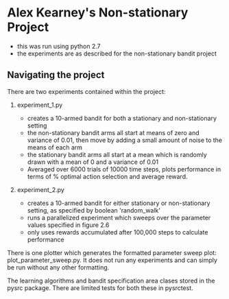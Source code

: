 # Alex Kearney's Non-stationary Project
* this was run using python 2.7
* the experiments are as described for the non-stationary bandit project

## Navigating the project

There are two experiments contained within the project:
1. experiment_1.py
    * creates a 10-armed bandit for both a stationary and non-stationary setting
    * the non-stationary bandit arms all start at means of zero and variance of 0.01, then move by adding a small amount
    of noise to the means of each arm
    * the stationary bandit arms all start at a mean which is randomly drawn with a mean of 0 and a variance of 0.01
    * Averaged over 6000 trials of 10000 time steps, plots performance in terms of % optimal action selection and
    average reward.

2. experiment_2.py
    * creates a 10-armed bandit for either stationary or non-stationary setting, as specified by boolean 'random_walk'
    * runs a parallelized experiment which sweeps over the parameter values specified in figure 2.6
    * only uses rewards accumulated after 100,000 steps to calculate performance

There is one plotter which generates the formatted parameter sweep plot: plot_parameter_sweep.py. It does not run any
experiments and can simply be run without any other formatting.

The learning algorithms and bandit specification area clases stored in the pysrc package. There are limited tests for
both these in pysrctest.

